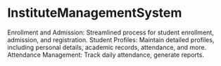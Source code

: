 # InstituteManagementSystem
Enrollment and Admission: Streamlined process for student enrollment, admission, and registration. Student Profiles: Maintain detailed profiles, including personal details, academic records, attendance, and more. Attendance Management: Track daily attendance, generate reports.
